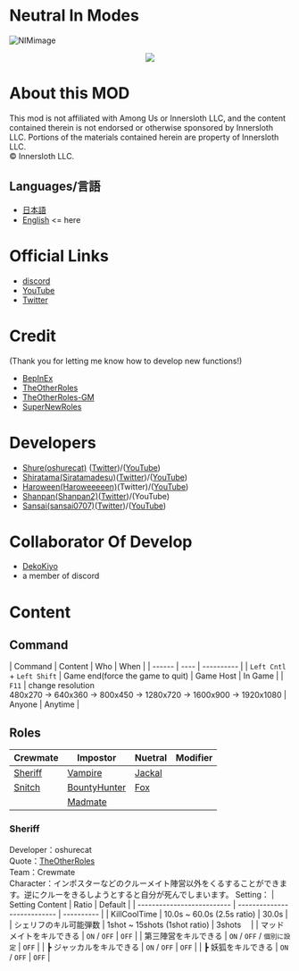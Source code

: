 # Neutral In Modes
![NIMimage](/image/NIMimage.png)

<p align="center"><a href="https://github.com/oshurecat/NeutralInModes/releases/"><img src="https://badgen.net/github/release/oshurecat/NeutralInModes"></a></p>

# About this MOD
This mod is not affiliated with Among Us or Innersloth LLC, and the content contained therein is not endorsed or otherwise sponsored by Innersloth LLC. Portions of the materials contained herein are property of Innersloth LLC.<br>
 © Innersloth LLC. <br>

 ## Languages/言語

- [日本語](https://github.com/oshurecat/NeutralInModes/blob/main/REDAMEs/README_jp.md)
- [English](https://github.com/oshurecat/NeutralInModes/blob/main/REDAMEs/REDAME_en.md) <= here

# Official Links
- [discord](https://discord.gg/FRrEAXJqzx)
- [YouTube](https://www.youtube.com/channel/UCL-TRSrWExcs6ib8PP1bshA)
- [Twitter](https://twitter.com/NIMamongMOD)

# Credit
(Thank you for letting me know how to develop new functions!)
- [BepInEx](https://github.com/BepInEx/BepInEx)
- [TheOtherRoles](https://github.com/TheOtherRolesAU/TheOtherRoles)
- [TheOtherRoles-GM](https://github.com/yukinogatari/TheOtherRoles-GM)
- [SuperNewRoles](https://github.com/ykundesu/SuperNewRoles)

# Developers
- [Shure(oshurecat)](https://github.com/oshurecat) ([Twitter](https://twitter.com/shure_NIMDev))/([YouTube](https://www.youtube.com/channel/UCvMjW7DUM0b_TA5TRjJ3BMw))
- [Shiratama(Siratamadesu)](https://github.com/Siratamadesu)([Twitter](https://twitter.com/siratamadegesu?s=21&t=s18Ioa3PJ7l4eeZ5WGar-A))/([YouTube](https://youtube.com/channel/UCBGhL8rBMCsbA5Ml6kW_l8A))
- [Haroween(Haroweeeeen)](https://github.com/Haroweeeeen)(Twitter)/([YouTube](https://www.youtube.com/channel/UC_ZjRDHgDybTopdkeV7RgVA))
- [Shanpan(Shanpan2)](https://github.com/Shanpan2)([Twitter](https://twitter.com/shanpanus?s=21&t=VkDFSOnM3bkZQ7Rdw1vNHA))/(YouTube)
- [Sansai(sansai0707)](https://github.com/sansai0707)([Twitter](https://twitter.com/sansai_yukkuri?s=20&t=VAw9dvpLh1FEFnnUR1W7rA))/([YouTube](https://www.youtube.com/channel/UCj1SxnfqEKlnwXkhCG_VZ7w))

# Collaborator Of Develop
- [DekoKiyo](https://github.com/Dekokiyo)
- a member of discord

# Content
## Command
| Command | Content | Who | When |
| ------ | ---- | ---------- |
| `Left Cntl` + `Left Shift` | Game end(force the game to quit) | Game Host | In Game |
| `F11` | change resolution<br>480x270 → 640x360 → 800x450 → 1280x720 → 1600x900 → 1920x1080 | Anyone | Anytime |

## Roles
| Crewmate          | Impostor                              | Nuetral                   | Modifier |
| --------------------- | ----------------------------------------- | ------------------------- | ---------- |
| [Sheriff](#sheriff) | [Vampire](#Vampire)             | [Jackal](#Jackal) |  |
| [Snitch](#Snitch) | [BountyHunter](#BountyHunter) | [Fox](#Fox)             |  |
|                       | [Madmate](#Madmate)             |  |  |

### Sheriff
Developer：oshurecat<br>
Quote：[TheOtherRoles](https://github.com/TheOtherRolesAU/TheOtherRoles)<br>
Team：Crewmate<br>
 Character：インポスターなどのクルーメイト陣営以外をくるすることができます。逆にクルーをきるしようとすると自分が死んでしまいます。
Setting：
| Setting Content            | Ratio                | Default |
| -------------------------- | --------------------------- | ---------- |
| KillCoolTime | 10.0s ~ 60.0s (2.5s ratio) | 30.0s     |
| シェリフのキル可能弾数     | 1shot ~ 15shots (1shot ratio)        | 3shots　      |
| マッドメイトをキルできる   | `ON` / `OFF`                | `OFF`      |
| 第三陣営をキルできる       | `ON` / `OFF` / `個別に設定` | `OFF`      |
| ┣ ジャッカルをキルできる  | `ON` / `OFF`                | `OFF`      |
| ┣ 妖狐をキルできる        | `ON` / `OFF`                | `OFF`      |

